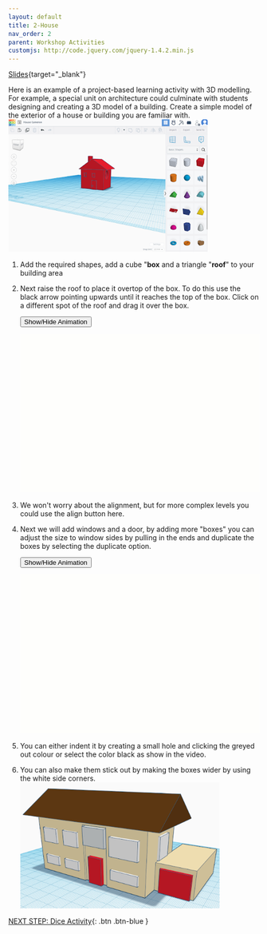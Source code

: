 ```yaml
---
layout: default
title: 2-House
nav_order: 2
parent: Workshop Activities
customjs: http://code.jquery.com/jquery-1.4.2.min.js
---
```


[Slides](https://docs.google.com/presentation/d/1SE1AWqsd_q2Td5k5wWqYX8y7-4xSoFo_/edit?usp=sharing&ouid=112244992976166574655&rtpof=true&sd=true){target="_blank"}

Here is an example of a project-based learning activity with 3D modelling. For example, a special unit on architecture could culminate with students designing and creating a 3D model of a building. Create a simple model of the exterior of a house or building you are familiar with.<br>
<img src="images/house-design.png" style="width:400px" alt="house design shapes"><br>
1. Add the required shapes, add a cube "**box** and a triangle "**roof**" to your building area
2. Next raise the roof to place it overtop of the box. To do this use the black arrow pointing upwards until it reaches the top of the box. Click on a different spot of the roof and drag it over the box.

   <button onclick="toggle('gif1')">Show/Hide Animation</button>
   <div id="gif1">
   <img src="images/gif-house1.gif">
   </div>

4. We won't worry about the alignment, but for more complex levels you could use the align button here.

5. Next we will add windows and a door, by adding more "boxes" you can adjust the size to window sides by pulling in the ends and duplicate the boxes by selecting the duplicate option. 

   <button onclick="toggle('gif2')">Show/Hide Animation</button>
   <div id="gif2">
   <img src="images/gif-house2.gif">
   </div>

6. You can either indent it by creating a small hole and clicking the greyed out colour or select the color black as show in the video.
7. You can also make them stick out by making the boxes wider by using the white side corners.<br>
    <img src="images/house-built.png" style= "width:400px;" alt="house built"><br>


<script>  

    function toggle(input) {
        var x = document.getElementById(input);
        if (x.style.display === "none") {
            x.style.display = "block";
        } else {
            x.style.display = "none";
        }
    }
</script>

[NEXT STEP: Dice Activity](3-dice-activity.html){: .btn .btn-blue }
